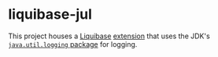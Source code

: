 liquibase-jul
=============

This project houses a [Liquibase][1] [extension][2] that uses the
JDK's [`java.util.logging` package][3] for logging.

[1]: http://liquibase.org
[2]: http://liquibase.jira.com/wiki/display/CONTRIB/Available+Extensions
[3]: http://docs.oracle.com/javase/6/docs/api/java/util/logging/package-summary.html